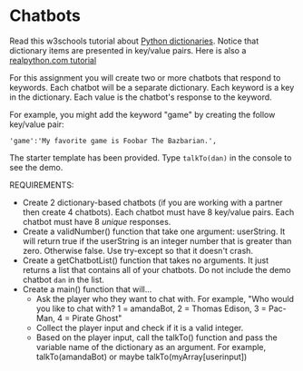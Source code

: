 # Chatbots

Read this w3schools tutorial about [Python dictionaries](https://www.w3schools.com/python/python_dictionaries.asp). Notice that dictionary items are presented in key/value pairs. Here is also a [realpython.com tutorial](https://realpython.com/python-dicts/)

For this assignment you will create two or more chatbots that respond to keywords. Each chatbot will be a separate dictionary. Each keyword is a key in the dictionary. Each value is the chatbot's response to the keyword.

For example, you might add the keyword "game" by creating the follow key/value pair:
```
'game':'My favorite game is Foobar The Bazbarian.',
```

The starter template has been provided. Type `talkTo(dan)` in the console to see the demo.




REQUIREMENTS:
  - Create 2 dictionary-based chatbots (if you are working with a partner then create 4 chatbots). Each chatbot must have 8 key/value pairs. Each chatbot must have 8 *unique* responses. 
  - Create a validNumber() function that take one argument: userString. It will return true if the userString is an integer number that is greater than zero. Otherwise false. Use try-except so that it doesn't crash.
  - Create a getChatbotList() function that takes no arguments. It just returns a list that contains all of your chatbots. Do not include the demo chatbot `dan` in the list.
  - Create a main() function that will...
    - Ask the player who they want to chat with. For example, "Who would you like to chat with? 1 = amandaBot, 2 = Thomas Edison, 3 = Pac-Man, 4 = Pirate Ghost"
    - Collect the player input and check if it is a valid integer.
    - Based on the player input, call the talkTo() function and pass the variable name of the dictionary as an argument. For example, talkTo(amandaBot) or maybe talkTo(myArray[userinput])


